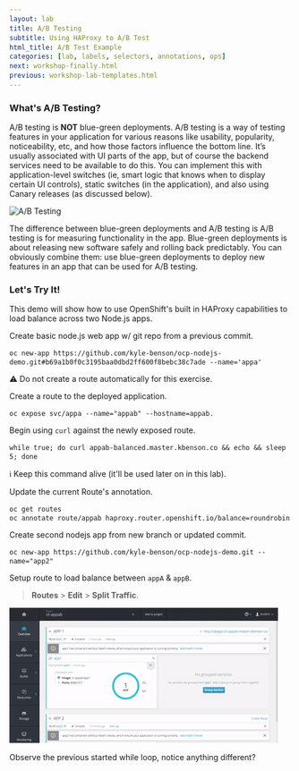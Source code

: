 ```yaml
---
layout: lab
title: A/B Testing
subtitle: Using HAProxy to A/B Test
html_title: A/B Test Example
categories: [lab, labels, selectors, annotations, ops]
next: workshop-finally.html
previous: workshop-lab-templates.html
---
```


### What's A/B Testing?

A/B testing is **NOT** blue-green deployments. A/B testing is a way of testing features in your application for various reasons like usability, popularity, noticeability, etc, and how those factors influence the bottom line. It’s usually associated with UI parts of the app, but of course the backend services need to be available to do this. You can implement this with application-level switches (ie, smart logic that knows when to display certain UI controls), static switches (in the application), and also using Canary releases (as discussed below).

<img alt="A/B Testing" src="{{ site.baseurl }}/www-default/screenshots/ab-testing.png" width="600"/><br/>

The difference between blue-green deployments and A/B testing is A/B testing is for measuring functionality in the app. Blue-green deployments is about releasing new software safely and rolling back predictably. You can obviously combine them: use blue-green deployments to deploy new features in an app that can be used for A/B testing.

### Let's Try It!
This demo will show how to use OpenShift's built in HAProxy capabilities to load balance across two Node.js apps.

Create basic node.js web app w/ git repo from a previous commit.

    oc new-app https://github.com/kyle-benson/ocp-nodejs-demo.git#b69a1b0f0c3195baa0dbd2ff600f8bebc38c7ade --name='appa'

:warning: Do not create a route automatically for this exercise.

Create a route to the deployed application.

    oc expose svc/appa --name="appab" --hostname=appab.

Begin using `curl` against the newly exposed route.


    while true; do curl appab-balanced.master.kbenson.co && echo && sleep 5; done

:information_source: Keep this command alive (it'll be used later on in this lab).

Update the current Route's annotation.

    oc get routes
    oc annotate route/appab haproxy.router.openshift.io/balance=roundrobin

Create second nodejs app from new branch or updated commit.

    oc new-app https://github.com/kyle-benson/ocp-nodejs-demo.git --name="app2"

Setup route to load balance between `appA` & `appB`.

> **Routes** > **Edit** > **Split Traffic**.

  ![ocp route gif](screenshots/ocp_AB_routes.gif "Enabling an AB route in the UI")

Observe the previous started while loop, notice anything different?
